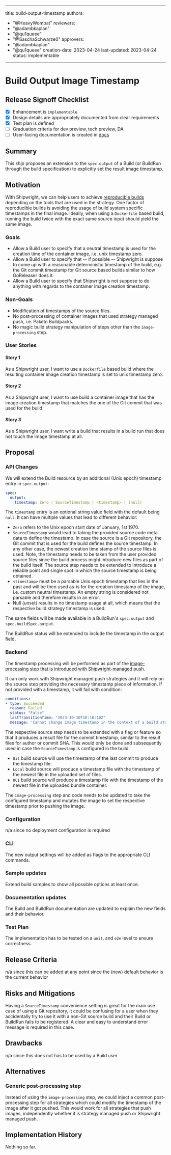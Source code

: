 <!--
Copyright The Shipwright Contributors

SPDX-License-Identifier: Apache-2.0
-->

---
title: build-output-timestamp
authors:
  - "@HeavyWombat"
reviewers:
  - "@adambkaplan"
  - "@qu1queee"
  - "@SaschaSchwarze0"
approvers:
  - "@adambkaplan"
  - "@qu1queee"
creation-date: 2023-04-24
last-updated: 2023-04-24
status: implementable
---

# Build Output Image Timestamp

## Release Signoff Checklist

- [x] Enhancement is `implementable`
- [x] Design details are appropriately documented from clear requirements
- [x] Test plan is defined
- [ ] Graduation criteria for dev preview, tech preview, DA
- [ ] User-facing documentation is created in [docs](/docs/)

## Summary

This _ship_ proposes an extension to the `spec.output` of a Build (or BuildRun through the build specification) to explicitly set the result image timestamp.

## Motivation

With Shipwright, we can help users to achieve [reproducible builds](https://reproducible-builds.org/docs/timestamps/) depending on the tools that are used in the strategy. One factor of reproducible builds is avoiding the usage of build system specific timestamps in the final image. Ideally, when using a `Dockerfile` based build, running the build twice with the exact same source input should yield the same image.

### Goals

- Allow a Build user to specify that a neutral timestamp is used for the creation time of the container image, i.e. unix timestamp zero.
- Allow a Build user to specify that -- if possible -- Shipwright is suppose to come up with a reasonable deterministic timestamp of the build, e.g. the Git commit timestamp for Git source based builds similar to how GoReleaser does it.
- Allow a Build user to specify that Shipwright is not suppose to do anything with regards to the container image creation timestamp.

### Non-Goals

- Modification of timestamps of the source files.
- No post-processing of container images that used strategy managed push, i.e. Paketo Buildpacks.
- No magic build strategy manipulation of steps other than the `image-processing` step.

### User Stories

#### Story 1

As a Shipwright user, I want to use a `Dockerfile` based build where the resulting container image creation timestamp is set to unix timestamp zero.

#### Story 2

As a Shipwright user, I want to use build a container image that has the image creation timestamp that matches the one of the Git commit that was used for the build.

#### Story 3

As a Shipwright user, I want write a build that results in a build run that does not touch the image timestamp at all.

## Proposal

### API Changes

We will extend the Build resource by an additional (Unix epoch) timestamp entry in `spec.output`:

```yaml
spec:
  output:
    timestamp: Zero | SourceTimestamp | <timestamp> | (null)
```

The `timestamp` entry is an optional string value field with the default being `null`. It can have multiple values that lead to different behavior:

- `Zero` refers to the Unix epoch start date of January, 1st 1970.
- `SourceTimestamp` would lead to taking the provided source code meta data to define the timestamp. In case the source is a Git repository, the Git commit that is used for the build defines the source timestamp. In any other case, the newest creation time stamp of the source files is used. Note, the timestamp needs to be taken from the user provided source files since the build process might introduce new files as part of the build itself. The source step needs to be extended to introduce a reliable point and single spot in which the source timestamp is being obtained.
- `<timestamp>` must be a parsable Unix epoch timestamp that lies in the past and will be then used as-is for the creation timestamp of the image, i.e. custom neutral timestamp. An empty string is considered not parsable and therefore results in an error.
- Null (unset) results in no timestamp usage at all, which means that the respective build strategy timestamp is used.

The same fields will be made available in a BuildRun's `spec.output` and `spec.buildSpec.output`.

The BuildRun status will be extended to include the timestamp in the output field.

### Backend

The timestamp processing will be performed as part of the [image-processing step that is introduced with Shipwright-managed push](0026-shipwright-managed-push.md#backend).

It can only work with Shipwright managed push strategies and it will rely on the source step providing the necessary timestamp piece of information. If not provided with a timestamp, it will fail with condition:
```yaml
conditions:
- type: Succeeded
  reason: Failed
  status: "False"
  lastTransitionTime: "2023-10-10T10:10:10Z"
  message: 'Cannot change image timestamp in the context of a build strategy that pushes the image itself as part of its build process.'
```

The respective source step needs to be extended with a flag or feature so that it produces a result file for the commit timestamp, similar to the result files for author or commit SHA. This would only be done and subsequently used in case the `SourceTimestamp` is configured in the build.

- `Git` build source will use the timestamp of the last commit to produce the timestamp file.
- `Local` build source will produce a timestamp file with the timestamp of the newest file in the uploaded set of files.
- `OCI` build source will produce a timestamp file with the timestamp of the newest file in the uploaded bundle container.

The `image-processing` step and code needs to be updated to take the configured timestamp and mutates the image to set the respective timestamp prior to pushing the image.

### Configuration

n/a since no deployment configuration is required

### CLI

The new output settings will be added as flags to the appropriate CLI commands.

### Sample updates

Extend build samples to show all possible options at least once.

### Documentation updates

The Build and BuildRun documentation are updated to explain the new fields and their behavior.

### Test Plan

The implementation has to be tested on a `unit`, and `e2e` level to ensure correctness.

## Release Criteria

n/a since this can be added at any point since the (new) default behavior is the current behavior

## Risks and Mitigations

Having a `SourceTimestamp` convenience setting is great for the main use case of using a Git repository, it could be confusing for a user when they accidentally try to use it with a non-Git source build and their Build or BuildRun fails to be registered. A clear and easy to understand error message is required in this case.

## Drawbacks

n/a since this does not has to be used by a Build user

## Alternatives

### Generic post-processing step

Instead of using the `image-processing` step, we could inject a common post-processing step for all strategies which could modify the timestamp of the image after it got pushed. This would work for all strategies that push images, independently whether it is strategy managed push or Shipwright managed push.

## Implementation History

Nothing so far.
